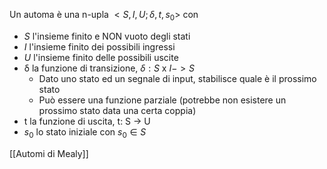 Un automa è una n-upla $<S, I, U; δ, t, s_0>$ con
- $S$ l'insieme finito e NON vuoto degli stati
- $I$ l'insieme finito dei possibili ingressi
- $U$ l'insieme finito delle possibili uscite
- δ la funzione di transizione, $δ: S \text{ x } I -> S$
	- Dato uno stato ed un segnale di input, stabilisce quale è il prossimo stato 
	- Può essere una funzione parziale (potrebbe non esistere un prossimo stato data una certa coppia)
- t la funzione di uscita, t: S -> U
- $s_0$ lo stato iniziale con $s_0 \in S$

[[Automi di Mealy]]